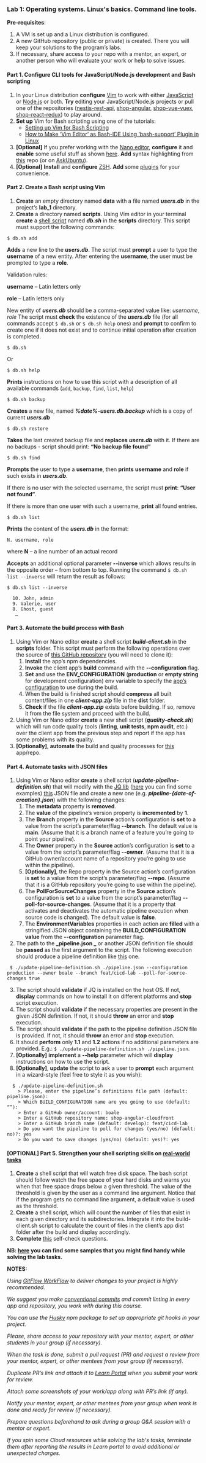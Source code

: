 
### Lab 1: Operating systems. Linux's basics. Command line tools.

**Pre-requisites**:

1.	A VM is set up and a Linux distribution is configured.
2.	A new GitHub repository (public or private) is created. There you will keep your solutions to the program’s labs.
3.	If necessary, share access to your repo with a mentor, an expert, or another person who will evaluate your work or help to solve issues.

#### Part 1. Configure CLI tools for JavaScript/Node.js development and Bash scripting

1. In your Linux distribution **configure** [Vim](https://www.vim.org/) to work with either [JavaScript](https://freshman.tech/vim-javascript/) or [Node.js](https://theselfhostingblog.com/posts/configuring-vim-for-node-js-development/) or both.
**Try** editing your JavaScript/Node.js projects or pull one of the repositories ([nestjs-rest-api](https://github.com/EPAM-JS-Competency-center/nestjs-rest-api), [shop-angular](https://github.com/EPAM-JS-Competency-center/shop-angular-cloudfront), [shop-vue-vuex](https://github.com/EPAM-JS-Competency-center/shop-vue-vuex-cloudfront), [shop-react-redux](https://github.com/EPAM-JS-Competency-center/shop-react-redux-cloudfront)) to play around.
2. **Set up** Vim for Bash scripting using one of the tutorials:
   - [Setting up Vim for Bash Scripting](https://dev.to/mr_destructive/setting-up-vim-for-bash-scripting-2ef5)
   - [How to Make ‘Vim Editor’ as Bash-IDE Using ‘bash-support’ Plugin in Linux](https://www.tecmint.com/use-vim-as-bash-ide-using-bash-support-in-linux/)
3. **[Optional]** If you prefer working with the [Nano editor](https://www.nano-editor.org/), **configure** it and **enable** some useful stuff as shown [here](https://linuxhint.com/configure_nano_text_editor_nanorc/).
**Add** syntax highlighting from [this](https://github.com/scopatz/nanorc) repo (or on [AskUbuntu](https://askubuntu.com/questions/90013/how-do-i-enable-syntax-highlighting-in-nano)).
4. **[Optional]** **Install** and **configure** [ZSH](https://ohmyz.sh/#install). **Add** some [plugins](https://github.com/ohmyzsh/ohmyzsh/wiki/Plugins) for your convenience.

#### Part 2. Create a Bash script using Vim

1.	**Create** an empty directory named **data** with a file named **_users.db_** in the project’s **lab_1** directory.
2.	**Create** a directory named **scripts**.  Using Vim editor in your terminal **create** a [shell script](https://linuxconfig.org/bash-scripting-tutorial-for-beginners) named **_db.sh_** in the **scripts** directory.
This script must support the following commands:

```shell
$ db.sh add
```

**Adds** a new line to the **_users.db_**. The script must **prompt** a user to type the **username** of a new entity. After entering the **username**, the user must be prompted to type a **role**.

Validation rules:

**username** – Latin letters only

**role** – Latin letters only

New entity of **_users.db_** should be a comma-separated value like: _username_, _role_
The script must **check** the existence of the **_users.db_** file (for all commands accept `$ db.sh` or `$ db.sh help` ones) and **prompt** to confirm to create one if it does not exist and to continue initial operation after creation is completed.

```shell
$ db.sh
```

Or

```shell
$ db.sh help
```

**Prints** instructions on how to use this script with a description of all available commands (`add`, `backup`, `find`, `list`, `help`)

```shell
$ db.sh backup
```

**Creates** a new file, named **_%date%-users.db.backup_** which is a copy of current **_users.db_**

```shell
$ db.sh restore
```

**Takes** the last created backup file and **replaces** **_users.db_** with it.
If there are no backups - script should print: **“No backup file found”** 						

```shell
$ db.sh find 					
```

**Prompts** the user to type a **username**, then **prints** **username** and **role** if such exists in **_users.db_**.

If there is no user with the selected username, the script must **print**: **“User not found”**.

If there is more than one user with such a username, **print** all found entries.

```shell
$ db.sh list
```

**Prints** the content of the **_users.db_** in the format: 

```shell
N. username, role 	
```

where **N** – a line number of an actual record

**Accepts** an additional optional parameter **--inverse** which allows results in the opposite order – from bottom to top.
Running the command `$ db.sh list --inverse` will return the result as follows:

```shell
$ db.sh list --inverse

  10. John, admin
  9. Valerie, user
  8. Ghost, guest
   …
```

#### Part 3. Automate the build process with Bash

1. Using Vim or Nano editor **create** a shell script **_build-client.sh_** in the **scripts** folder. This script must perform the following operations over the source of [this GitHub repository](https://github.com/EPAM-JS-Competency-center/shop-angular-cloudfront) (you will need to clone it):
   1. **Install** the app’s npm dependencies.
   2. **Invoke** the client app’s **build** command with the **--configuration** flag. 
   3. **Set** and use the **ENV_CONFIGURATION** (**production** or **empty string** for development configuration) env variable to specify the [app’s configuration](https://angular.io/guide/build#configure-target-specific-file-replacements) to use during the build. 
   4. When the build is finished script should **compress** all built content/files in one **_client-app.zip_** file in the **dist** folder.
   5. **Check** if the file **_client-app.zip_** exists before building. If so, remove it from the file system and proceed with the build.
2. Using Vim or Nano editor **create** a new shell script (**_quality-check.sh_**) which will run code quality tools (**linting**, **unit tests**, **npm audit**, etc.) over the client app from the previous step and report if the app has some problems with its quality.
3. **[Optionally]**, **automate** the build and quality processes for [this](https://github.com/EPAM-JS-Competency-center/nestjs-rest-api) app/repo.

#### Part 4. Automate tasks with JSON files

1. Using Vim or Nano editor **create** a shell script (**_update-pipeline-definition.sh_**) that will modify with the [JQ lib](https://stedolan.github.io/jq/) ([here](https://www.educba.com/linux-jq/) you can find some examples) [this](./pipeline.json) JSON file and create a new one (e.g. **_pipeline-{date-of-creation}.json_**) with the following changes:
   1. The **metadata** property is **removed**. 
   2. The **value** of the pipeline’s version property is **incremented** by **1**. 
   3. The **Branch** property in the **Source** action’s configuration is **set** to a value from the script’s parameter/flag **--branch**.
   The default value is **main**. (Assume that it is a branch name of a feature you’re going to point your pipeline). 
   4. The **Owner** property in the **Source** action’s configuration is **set** to a value from the script’s parameter/flag **--owner**.
   (Assume that it is a GitHub owner/account name of a repository you’re going to use within the pipeline).
   5. **[Optionally]**, the Repo property in the Source action’s configuration is **set** to a value from the script’s parameter/flag **--repo**.
   (Assume that it is a GitHub repository you’re going to use within the pipeline). 
   6. The **PollForSourceChanges** property in the **Source** action’s configuration is **set** to a value from the script’s parameter/flag **--poll-for-source-changes**.
   (Assume that it is a property that activates and deactivates the automatic pipeline execution when source code is changed). The default value is **false**. 
   7. The **EnvironmentVariables** properties in each action are **filled** with a stringified JSON object containing the **BUILD_CONFIGURATION** **value** from the **--configuration** parameter flag.
2. The path to the **_pipeline.json _** or another JSON definition file should be **passed** as the first argument to the script.
The following execution should produce a pipeline definition like [this](./pipeline-upd.json) one.

```shell
 $ ./update-pipeline-definition.sh ./pipeline.json --configuration production --owner boale --branch feat/cicd-lab --poll-for-source-changes true
```

3. The script should **validate** if JQ is installed on the host OS.
If not, **display** commands on how to install it on different platforms and **stop** script execution.
4. The script should **validate** if the necessary properties are present in the given JSON definition.
If not, it should **throw** an error and **stop** execution.
5. The script should **validate** if the path to the pipeline definition JSON file is provided.
If not, it should **throw** an error and **stop** execution.
6. It should **perform** only **1.1** and **1.2** actions if no additional parameters are provided.
E.g.: `$ ./update-pipeline-definition.sh ./pipeline.json`.
7. **[Optionally]** **implement** a **--help** parameter which will **display** instructions on how to use the script.
8. **[Optionally]**, **update** the script to ask a user to **prompt** each argument in a wizard-style (feel free to style it as you wish):
      
```
  $ ./update-pipeline-definition.sh
    > Please, enter the pipeline’s definitions file path (default: pipeline.json): 
    > Which BUILD_CONFIGURATION name are you going to use (default: “”):
    > Enter a GitHub owner/account: boale
    > Enter a GitHub repository name: shop-angular-cloudfront
    > Enter a GitHub branch name (default: develop): feat/cicd-lab
    > Do you want the pipeline to poll for changes (yes/no) (default: no)?: yes
    > Do you want to save changes (yes/no) (default: yes)?: yes
```

#### [OPTIONAL] Part 5. Strengthen your shell scripting skills on [real-world tasks](https://www.linode.com/docs/guides/solving-real-world-problems-with-bash-scripts-a-tutorial/)

1. **Create** a shell script that will watch free disk space. The bash script should follow watch the free space of your hard disks and warns you when that free space drops below a given threshold.
The value of the threshold is given by the user as a command line argument. Notice that if the program gets no command line argument, a default value is used as the threshold.
2. **Create** a shell script, which will count the number of files that exist in each given directory and its subdirectories.
Integrate it into the build-client.sh script to calculate the count of files in the client’s app dist folder after the build and display accordingly.
3. **Complete** [this](./self-check.md) self-check questions.

**NB: [here](./samples) you can find some samples that you might find handy while solving the lab tasks.**

**NOTES:**

_Using [GitFlow WorkFlow](https://www.atlassian.com/git/tutorials/comparing-workflows/gitflow-workflow) to deliver changes to your project is highly recommended._

_We suggest you make [conventional commits](https://www.npmjs.com/package/@commitlint/config-conventional) and commit linting in every app and repository, you work with during this course._ 

_You can use the [Husky](https://www.npmjs.com/package/husky/v/4.3.8) npm package to set up appropriate git hooks in your project._

_Please, share access to your repository with your mentor, expert, or other students in your group (if necessary)._

_When the task is done, submit a pull request (PR) and request a review from your mentor, expert, or other mentees from your group (if necessary)._

_Duplicate PR’s link and attach it to [Learn Portal](https://learn.epam.com/) when you submit your work for review._

_Attach some screenshots of your work/app along with PR’s link (if any)._

_Notify your mentor, expert, or other mentees from your group when work is done and ready for review (if necessary)._

_Prepare questions beforehand to ask during a group Q&A session with a mentor or expert._

_If you spin some Cloud resources while solving the lab's tasks, terminate them after reporting the results in Learn portal to avoid additional or unexpected charges._
